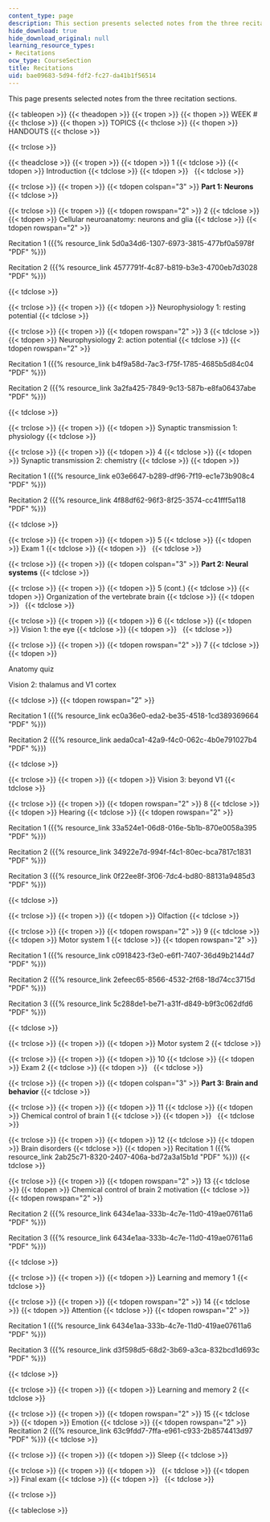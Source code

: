 ```yaml
---
content_type: page
description: This section presents selected notes from the three recitation sections.
hide_download: true
hide_download_original: null
learning_resource_types:
- Recitations
ocw_type: CourseSection
title: Recitations
uid: bae09683-5d94-fdf2-fc27-da41b1f56514
---
```


This page presents selected notes from the three recitation sections.

{{< tableopen >}}
{{< theadopen >}}
{{< tropen >}}
{{< thopen >}}
WEEK #
{{< thclose >}}
{{< thopen >}}
TOPICS
{{< thclose >}}
{{< thopen >}}
HANDOUTS
{{< thclose >}}

{{< trclose >}}

{{< theadclose >}}
{{< tropen >}}
{{< tdopen >}}
1
{{< tdclose >}}
{{< tdopen >}}
Introduction
{{< tdclose >}}
{{< tdopen >}}
 
{{< tdclose >}}

{{< trclose >}}
{{< tropen >}}
{{< tdopen colspan="3" >}}
**Part 1: Neurons**
{{< tdclose >}}

{{< trclose >}}
{{< tropen >}}
{{< tdopen rowspan="2" >}}
2
{{< tdclose >}}
{{< tdopen >}}
Cellular neuroanatomy: neurons and glia
{{< tdclose >}}
{{< tdopen rowspan="2" >}}


Recitation 1 ({{% resource_link 5d0a34d6-1307-6973-3815-477bf0a5978f "PDF" %}})

Recitation 2 ({{% resource_link 4577791f-4c87-b819-b3e3-4700eb7d3028 "PDF" %}})


{{< tdclose >}}

{{< trclose >}}
{{< tropen >}}
{{< tdopen >}}
Neurophysiology 1: resting potential
{{< tdclose >}}

{{< trclose >}}
{{< tropen >}}
{{< tdopen rowspan="2" >}}
3
{{< tdclose >}}
{{< tdopen >}}
Neurophysiology 2: action potential
{{< tdclose >}}
{{< tdopen rowspan="2" >}}


Recitation 1 ({{% resource_link b4f9a58d-7ac3-f75f-1785-4685b5d84c04 "PDF" %}})

Recitation 2 ({{% resource_link 3a2fa425-7849-9c13-587b-e8fa06437abe "PDF" %}})


{{< tdclose >}}

{{< trclose >}}
{{< tropen >}}
{{< tdopen >}}
Synaptic transmission 1: physiology
{{< tdclose >}}

{{< trclose >}}
{{< tropen >}}
{{< tdopen >}}
4
{{< tdclose >}}
{{< tdopen >}}
Synaptic transmission 2: chemistry
{{< tdclose >}}
{{< tdopen >}}


Recitation 1 ({{% resource_link e03e6647-b289-df96-7f19-ec1e73b908c4 "PDF" %}})

Recitation 2 ({{% resource_link 4f88df62-96f3-8f25-3574-cc41fff5a118 "PDF" %}})


{{< tdclose >}}

{{< trclose >}}
{{< tropen >}}
{{< tdopen >}}
5
{{< tdclose >}}
{{< tdopen >}}
Exam 1
{{< tdclose >}}
{{< tdopen >}}
 
{{< tdclose >}}

{{< trclose >}}
{{< tropen >}}
{{< tdopen colspan="3" >}}
**Part 2: Neural systems**
{{< tdclose >}}

{{< trclose >}}
{{< tropen >}}
{{< tdopen >}}
5 (cont.)
{{< tdclose >}}
{{< tdopen >}}
Organization of the vertebrate brain
{{< tdclose >}}
{{< tdopen >}}
 
{{< tdclose >}}

{{< trclose >}}
{{< tropen >}}
{{< tdopen >}}
6
{{< tdclose >}}
{{< tdopen >}}
Vision 1: the eye
{{< tdclose >}}
{{< tdopen >}}
 
{{< tdclose >}}

{{< trclose >}}
{{< tropen >}}
{{< tdopen rowspan="2" >}}
7
{{< tdclose >}}
{{< tdopen >}}


Anatomy quiz

Vision 2: thalamus and V1 cortex


{{< tdclose >}}
{{< tdopen rowspan="2" >}}


Recitation 1 ({{% resource_link ec0a36e0-eda2-be35-4518-1cd389369664 "PDF" %}})

Recitation 2 ({{% resource_link aeda0ca1-42a9-f4c0-062c-4b0e791027b4 "PDF" %}})


{{< tdclose >}}

{{< trclose >}}
{{< tropen >}}
{{< tdopen >}}
Vision 3: beyond V1
{{< tdclose >}}

{{< trclose >}}
{{< tropen >}}
{{< tdopen rowspan="2" >}}
8
{{< tdclose >}}
{{< tdopen >}}
Hearing
{{< tdclose >}}
{{< tdopen rowspan="2" >}}


Recitation 1 ({{% resource_link 33a524e1-06d8-016e-5b1b-870e0058a395 "PDF" %}})

Recitation 2 ({{% resource_link 34922e7d-994f-f4c1-80ec-bca7817c1831 "PDF" %}})

Recitation 3 ({{% resource_link 0f22ee8f-3f06-7dc4-bd80-88131a9485d3 "PDF" %}})


{{< tdclose >}}

{{< trclose >}}
{{< tropen >}}
{{< tdopen >}}
Olfaction
{{< tdclose >}}

{{< trclose >}}
{{< tropen >}}
{{< tdopen rowspan="2" >}}
9
{{< tdclose >}}
{{< tdopen >}}
Motor system 1
{{< tdclose >}}
{{< tdopen rowspan="2" >}}


Recitation 1 ({{% resource_link c0918423-f3e0-e6f1-7407-36d49b2144d7 "PDF" %}})

Recitation 2 ({{% resource_link 2efeec65-8566-4532-2f68-18d74cc3715d "PDF" %}})

Recitation 3 ({{% resource_link 5c288de1-be71-a31f-d849-b9f3c062dfd6 "PDF" %}})


{{< tdclose >}}

{{< trclose >}}
{{< tropen >}}
{{< tdopen >}}
Motor system 2
{{< tdclose >}}

{{< trclose >}}
{{< tropen >}}
{{< tdopen >}}
10
{{< tdclose >}}
{{< tdopen >}}
Exam 2
{{< tdclose >}}
{{< tdopen >}}
 
{{< tdclose >}}

{{< trclose >}}
{{< tropen >}}
{{< tdopen colspan="3" >}}
**Part 3: Brain and behavior**
{{< tdclose >}}

{{< trclose >}}
{{< tropen >}}
{{< tdopen >}}
11
{{< tdclose >}}
{{< tdopen >}}
Chemical control of brain 1
{{< tdclose >}}
{{< tdopen >}}
 
{{< tdclose >}}

{{< trclose >}}
{{< tropen >}}
{{< tdopen >}}
12
{{< tdclose >}}
{{< tdopen >}}
Brain disorders
{{< tdclose >}}
{{< tdopen >}}
Recitation 1 ({{% resource_link 2ab25c71-8320-2407-406a-bd72a3a15b1d "PDF" %}})
{{< tdclose >}}

{{< trclose >}}
{{< tropen >}}
{{< tdopen rowspan="2" >}}
13
{{< tdclose >}}
{{< tdopen >}}
Chemical control of brain 2 motivation
{{< tdclose >}}
{{< tdopen rowspan="2" >}}


Recitation 2 ({{% resource_link 6434e1aa-333b-4c7e-11d0-419ae07611a6 "PDF" %}})

Recitation 3 ({{% resource_link 6434e1aa-333b-4c7e-11d0-419ae07611a6 "PDF" %}})


{{< tdclose >}}

{{< trclose >}}
{{< tropen >}}
{{< tdopen >}}
Learning and memory 1
{{< tdclose >}}

{{< trclose >}}
{{< tropen >}}
{{< tdopen rowspan="2" >}}
14
{{< tdclose >}}
{{< tdopen >}}
Attention
{{< tdclose >}}
{{< tdopen rowspan="2" >}}


Recitation 1 ({{% resource_link 6434e1aa-333b-4c7e-11d0-419ae07611a6 "PDF" %}})

Recitation 3 ({{% resource_link d3f598d5-68d2-3b69-a3ca-832bcd1d693c "PDF" %}})


{{< tdclose >}}

{{< trclose >}}
{{< tropen >}}
{{< tdopen >}}
Learning and memory 2
{{< tdclose >}}

{{< trclose >}}
{{< tropen >}}
{{< tdopen rowspan="2" >}}
15
{{< tdclose >}}
{{< tdopen >}}
Emotion
{{< tdclose >}}
{{< tdopen rowspan="2" >}}
Recitation 2 ({{% resource_link 63c9fdd7-7ffa-e961-c933-2b8574413d97 "PDF" %}})
{{< tdclose >}}

{{< trclose >}}
{{< tropen >}}
{{< tdopen >}}
Sleep
{{< tdclose >}}

{{< trclose >}}
{{< tropen >}}
{{< tdopen >}}
 
{{< tdclose >}}
{{< tdopen >}}
Final exam
{{< tdclose >}}
{{< tdopen >}}
 
{{< tdclose >}}

{{< trclose >}}

{{< tableclose >}}